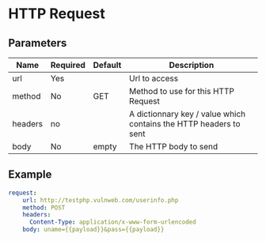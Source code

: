 # HTTP Request

## Parameters

| Name           | Required | Default | Description
| -------------- | -------- | ------- | -------------------
| url            | Yes      |         | Url to access
| method         | No       | GET     | Method to use for this HTTP Request
| headers        | no       |         | A dictionnary key / value which contains the HTTP headers to sent
| body           | No       | empty   | The HTTP body to send

## Example

```yaml
request:
    url: http://testphp.vulnweb.com/userinfo.php
    method: POST
    headers:
      Content-Type: application/x-www-form-urlencoded
    body: uname={{payload}}&pass={{payload}}
```